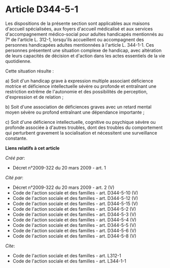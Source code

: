 # Article D344-5-1

Les dispositions de la présente section sont applicables aux maisons d'accueil spécialisées, aux foyers d'accueil médicalisé
et aux services d'accompagnement médico-social pour adultes handicapés mentionnés au 7° de l'article L. 312-1, lorsqu'ils
accueillent ou accompagnent des personnes handicapées adultes mentionnées à l'article L. 344-1-1. Ces personnes présentent
une situation complexe de handicap, avec altération de leurs capacités de décision et d'action dans les actes essentiels de
la vie quotidienne. 

Cette situation résulte : 

a) Soit d'un handicap grave à expression multiple associant déficience motrice et déficience intellectuelle sévère ou
profonde et entraînant une restriction extrême de l'autonomie et des possibilités de perception, d'expression et de
relation ; 

b) Soit d'une association de déficiences graves avec un retard mental moyen sévère ou profond entraînant une dépendance
importante ; 

c) Soit d'une déficience intellectuelle, cognitive ou psychique sévère ou profonde associée à d'autres troubles, dont des
troubles du comportement qui perturbent gravement la socialisation et nécessitent une surveillance constante.

**Liens relatifs à cet article**

_Créé par_:

  - Décret n°2009-322 du 20 mars 2009 - art. 1

_Cité par_:

  - Décret n°2009-322 du 20 mars 2009 - art. 2 (V)
  - Code de l'action sociale et des familles - art. D344-5-10 (V)
  - Code de l'action sociale et des familles - art. D344-5-12 (V)
  - Code de l'action sociale et des familles - art. D344-5-15 (V)
  - Code de l'action sociale et des familles - art. D344-5-2 (V)
  - Code de l'action sociale et des familles - art. D344-5-3 (V)
  - Code de l'action sociale et des familles - art. D344-5-4 (V)
  - Code de l'action sociale et des familles - art. D344-5-5 (V)
  - Code de l'action sociale et des familles - art. D344-5-6 (V)
  - Code de l'action sociale et des familles - art. D344-5-8 (V)

_Cite_:

  - Code de l'action sociale et des familles - art. L312-1
  - Code de l'action sociale et des familles - art. L344-1-1
